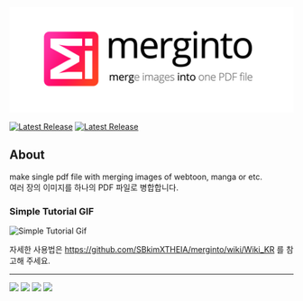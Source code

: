 
<img src="https://github.com/SBkimXTHEIA/merginto/blob/a1d206f971e490a65b429b4c17cbc4c481139951/img/title.png"/>


[![Latest Release](https://img.shields.io/github/v/release/SBkimXTHEIA/merginto?label=Latest%20Release&logo=GitHub&style=for-the-badge)](https://github.com/SBkimXTHEIA/merginto/releases/latest) [![Latest Release](https://img.shields.io/github/downloads/SBkimXTHEIA/merginto/total?color=00da83&logo=GitHub&style=for-the-badge)](https://github.com/SBkimXTHEIA/merginto/releases/latest)   


## About


make single pdf file with merging images of webtoon, manga or etc.   
여러 장의 이미지를 하나의 PDF 파일로 병합합니다.






### Simple Tutorial GIF
![Simple Tutorial Gif](https://github.com/SBkimXTHEIA/merginto/blob/a7e8675ce3785e40fd5e33865ea98af19cab1410/img/simple_tutorial.gif)   

자세한 사용법은 https://github.com/SBkimXTHEIA/merginto/wiki/Wiki_KR 를 참고해 주세요.      

***

<a><img src="https://img.shields.io/badge/.NET Framewalk 4.7.2-512BD4?style=flat-square&logo=.NET&logoColor=white"/></a>
<a><img src="https://img.shields.io/badge/C Sharp-239120?style=flat-square&logo=Csharp&logoColor=#239120"/></a>
<a><img src="https://img.shields.io/badge/Rider-DD1265?style=flat-square&logo=rider&logoColor=#239120"/></a>
<a><img src="https://img.shields.io/badge/Visual Studio-5C2D91?style=flat-square&logo=VisualStudio&logoColor=#5C2D91"/></a>  
